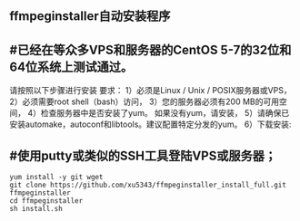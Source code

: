 ## ffmpeginstaller自动安装程序 

#已经在等众多VPS和服务器的CentOS 5-7的32位和64位系统上测试通过。  
---
请按照以下步骤进行安装
要求：
1）必须是Linux / Unix / POSIX服务器或VPS，
2）必须需要root shell（bash）访问，
3）您的服务器必须有200 MB的可用空间，
4）检查服务器中是否安装了yum。 如果没有yum，请安装，
5）请确保已安装automake，autoconf和libtools。建议配置特定分发的yum。
6）下载安装:

#使用putty或类似的SSH工具登陆VPS或服务器；
---
~~~
yum install -y git wget
git clone https://github.com/xu5343/ffmpeginstaller_install_full.git ffmpeginstaller
cd ffmpeginstaller
sh install.sh
~~~

